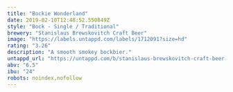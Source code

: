 ```yaml
---
title: "Bockie Wonderland"
date: 2019-02-10T12:48:52.550849Z
style: "Bock - Single / Traditional"
brewery: "Stanislaus Brewskovitch Craft Beer"
image: "https://labels.untappd.com/labels/1712091?size=hd"
rating: "3.26"
description: "A smooth smokey bockbier."
untappd_url: "https://untappd.com/b/stanislaus-brewskovitch-craft-beer-bockie-wonderland/1712091"
abv: "6.5"
ibu: "24"
robots: noindex,nofollow
---
```

